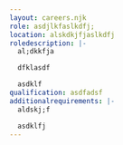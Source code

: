 ```yaml
---
layout: careers.njk
role: asdjlkfaslkdfj;
location: alskdkjfjaslkdfj
roledescription: |-
  al;dkkfja

  dfklasdf

  asdklf
qualification: asdfadsf
additionalrequirements: |-
  aldskj;f

  asdklfj
---
```

